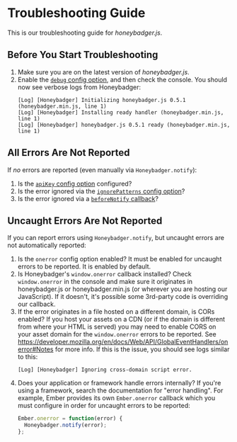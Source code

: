 # Troubleshooting Guide

This is our troubleshooting guide for *honeybadger.js*.

## Before You Start Troubleshooting

1. Make sure you are on the latest version of *honeybadger.js*.
1. Enable the [`debug` config option](https://github.com/honeybadger-io/honeybadger-js#advanced-configuration), and then check the console. You should now see verbose logs from Honeybadger:
    ```
    [Log] [Honeybadger] Initializing honeybadger.js 0.5.1 (honeybadger.min.js, line 1)
    [Log] [Honeybadger] Installing ready handler (honeybadger.min.js, line 1)
    [Log] [Honeybadger] honeybadger.js 0.5.1 ready (honeybadger.min.js, line 1)
    ```

## All Errors Are Not Reported

If *no* errors are reported (even manually via `Honeybadger.notify`):

1. Is the [`apiKey` config option](https://github.com/honeybadger-io/honeybadger-js#advanced-configuration) configured?
1. Is the error ignored via the [`ignorePatterns` config option](https://github.com/honeybadger-io/honeybadger-js#advanced-configuration)?
1. Is the error ignored via a [`beforeNotify` callback](https://github.com/honeybadger-io/honeybadger-js#honeybadgerbeforenotify-add-a-callback-to-be-run-before-an-exception-is-reported)?

## Uncaught Errors Are Not Reported

If you can report errors using `Honeybadger.notify`, but uncaught errors are not automatically reported:

1. Is the `onerror` config option enabled? It must be enabled for uncaught errors to be reported. It is enabled by default.
1. Is Honeybadger's `window.onerror` callback installed? Check `window.onerror` in the console and make sure it originates in honeybadger.js or honeybadger.min.js (or wherever you are hosting our JavaScript). If it doesn't, it's possible some 3rd-party code is overriding our callback.
1. If the error originates in a file hosted on a different domain, is CORs enabled? If you host your assets on a CDN (or if the domain is different from where your HTML is served) you may need to enable CORS on your asset domain for the `window.onerror` errors to be reported. See https://developer.mozilla.org/en/docs/Web/API/GlobalEventHandlers/onerror#Notes for more info. If this is the issue, you should see logs similar to this:
    ```
    [Log] [Honeybadger] Ignoring cross-domain script error.
    ```
1. Does your application or framework handle errors internally? If you're using a framework, search the documentation for "error handling". For example, Ember provides its own `Ember.onerror` callback which you must configure in order for uncaught errors to be reported:
    ```js
    Ember.onerror = function(error) {
      Honeybadger.notify(error);
    };
    ```
